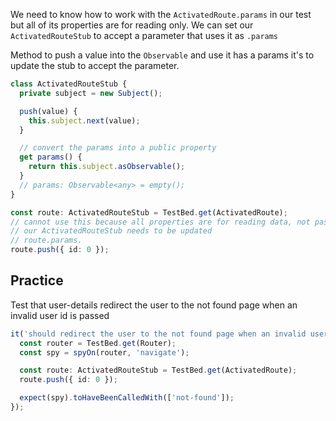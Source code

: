We need to know how to work with the `ActivatedRoute.params` in our test but all of its properties are for reading only. We can set our `ActivatedRouteStub` to accept a parameter that uses it as `.params` 

Method to push a value into the `Observable` and use it has a params it's to update the stub to accept the parameter.
```ts
class ActivatedRouteStub {
  private subject = new Subject();

  push(value) {
    this.subject.next(value);
  }

  // convert the params into a public property
  get params() {
    return this.subject.asObservable();
  }
  // params: Observable<any> = empty();
}

const route: ActivatedRouteStub = TestBed.get(ActivatedRoute);
// cannot use this because all properties are for reading data, not passing data
// our ActivatedRouteStub needs to be updated
// route.params.
route.push({ id: 0 });
```

## Practice

Test that user-details redirect the user to the not found page when an invalid user id is passed

```ts
it('should redirect the user to the not found page when an invalid user id is passed', () => {
  const router = TestBed.get(Router);
  const spy = spyOn(router, 'navigate');

  const route: ActivatedRouteStub = TestBed.get(ActivatedRoute);
  route.push({ id: 0 });

  expect(spy).toHaveBeenCalledWith(['not-found']);
});
```